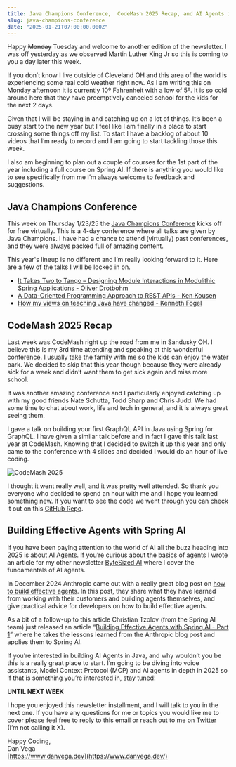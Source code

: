 ```yaml
---
title: Java Champions Conference,  CodeMash 2025 Recap, and AI Agents in Spring
slug: java-champions-conference
date: "2025-01-21T07:00:00.000Z"
---
```


Happy ~~Monday~~ Tuesday and welcome to another edition of the newsletter. I was off yesterday as we observed Martin Luther King Jr so this is coming to you a day later this week.

If you don’t know I live outside of Cleveland OH and this area of the world is experiencing some real cold weather right now. As I am writing this on Monday afternoon it is currently 10º  Fahrenheit with a low of 5º.  It is so cold around here that they have preemptively canceled school for the kids for the next 2 days.

Given that I will be staying in and catching up on a lot of things. It’s been a busy start to the new year but I feel like I am finally in a place to start crossing some things off my list. To start I have a backlog of about 10 videos that I’m ready to record and I am going to start tackling those this week.

I also am beginning to plan out a couple of courses for the 1st part of the year including a full course on Spring AI. If there is anything you would like to see specifically from me I’m always welcome to feedback and suggestions.

## Java Champions Conference

This week on Thursday 1/23/25 the [Java Champions Conference](https://jchampionsconf.com/) kicks off for free virtually. This is a 4-day conference where all talks are given by Java Champions. I have had a chance to attend (virtually) past conferences, and they were always packed full of amazing content.

This year's lineup is no different and I’m really looking forward to it. Here are a few of the talks I will be locked in on.

- [It Takes Two to Tango – Designing Module Interactions in Modulithic Spring Applications - Oliver Drotbohm](https://www.youtube.com/watch?v=eiFnSevxAdk)
- [A Data-Oriented Programming Approach to REST APIs - Ken Kousen](https://www.youtube.com/watch?v=fmToimoSF4s)
- [How my views on teaching Java have changed - Kenneth Fogel](https://www.youtube.com/watch?v=ChEBO4d2U0o)

## CodeMash 2025 Recap

Last week was CodeMash right up the road from me in Sandusky OH. I believe this is my 3rd time attending and speaking at this wonderful conference. I usually take the family with me so the kids can enjoy the water park. We decided to skip that this year though because they were already sick for a week and didn’t want them to get sick again and miss more school.

It was another amazing conference and I particularly enjoyed catching up with my good friends Nate Schutta, Todd Sharp and Chris Judd. We had some time to chat about work, life and tech in general, and it is always great seeing them.

I gave a talk on building your first GraphQL API in Java using Spring for GraphQL. I have given a similar talk before and in fact I gave this talk last year at CodeMash. Knowing that I decided to switch it up this year and only came to the conference with 4 slides and decided I would do an hour of live coding.

![CodeMash 2025](/images/newsletter/2025/01/21/codemash_2025.jpeg)

I thought it went really well, and it was pretty well attended. So thank you everyone who decided to spend an hour with me and I hope you learned something new. If you want to see the code we went through you can check it out on this [GitHub Repo](https://github.com/danvega/graphql-books).

## Building Effective Agents with Spring AI

If you have been paying attention to the world of AI all the buzz heading into 2025 is about AI Agents. If you’re curious about the basics of agents I wrote an article for my other newsletter [ByteSized AI](https://www.bytesizedai.dev/p/ai-agents-the-next-evolution-in-automation) where I cover the fundamentals of AI agents.

In December 2024 Anthropic came out with a really great blog post on [how to build effective agents](https://www.anthropic.com/research/building-effective-agents). In this post, they share what they have learned from working with their customers and building agents themselves, and give practical advice for developers on how to build effective agents.

As a bit of a follow-up to this article Christian Tzolov (from the Spring AI team) just released an article “[Building Effective Agents with Spring AI - Part 1](https://spring.io/blog/2025/01/21/spring-ai-agentic-patterns)” where he takes the lessons learned from the Anthropic blog post and applies them to Spring AI.

If you’re interested in building AI Agents in Java, and why wouldn’t you be this is a really great place to start. I’m going to be diving into voice assistants, Model Context Protocol (MCP) and AI agents in depth in 2025 so if that is something you’re interested in, stay tuned!

**UNTIL NEXT WEEK**

I hope you enjoyed this newsletter installment, and I will talk to you in the next one. If you have any questions for me or topics you would like me to cover please feel free to reply to this email or reach out to me on [Twitter](https://twitter.com/therealdanvega) (I’m not calling it X).

Happy Coding,  
Dan Vega  
[https://www.danvega.dev](https://www.danvega.dev/)